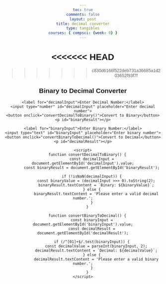 ```yaml
---
toc: true
comments: false
layout: post
title: decimal converter
type: tangibles
courses: { compsci: {week: 0} }
---
```


<<<<<<< HEAD
=======



>>>>>>> c830d6166f522deb731a36685a1d203652f93f7f
<html lang="en">
<head>
    <meta charset="UTF-8">
    <meta name="viewport" content="width=device-width, initial-scale=1.0">
    <title>Binary-Decimal Converter</title>
    <style>
        body {
            font-family: Arial, sans-serif;
            text-align: center;
            margin: 40px;
        }
    </style>
</head>
<body>
    <h2>Binary to Decimal Converter</h2>

    <label for="decimalInput">Enter Decimal Number:</label>
    <input type="number" id="decimalInput" placeholder="Enter decimal number">
    <button onclick="convertDecimalToBinary()">Convert to Binary</button>
    <p id="binaryResult"></p>

    <label for="binaryInput">Enter Binary Number:</label>
    <input type="text" id="binaryInput" placeholder="Enter binary number">
    <button onclick="convertBinaryToDecimal()">Convert to Decimal</button>
    <p id="decimalResult"></p>

    <script>
        function convertDecimalToBinary() {
            const decimalInput = document.getElementById('decimalInput').value;
            const binaryResult = document.getElementById('binaryResult');

            if (!isNaN(decimalInput)) {
                const binaryValue = (decimalInput >>> 0).toString(2);
                binaryResult.textContent = `Binary: ${binaryValue}`;
            } else {
                binaryResult.textContent = 'Please enter a valid decimal number.';
            }
        }

        function convertBinaryToDecimal() {
            const binaryInput = document.getElementById('binaryInput').value;
            const decimalResult = document.getElementById('decimalResult');

            if (/^[01]+$/.test(binaryInput)) {
                const decimalValue = parseInt(binaryInput, 2);
                decimalResult.textContent = `Decimal: ${decimalValue}`;
            } else {
                decimalResult.textContent = 'Please enter a valid binary number.';
            }
        }
    </script>
</body>
</html>

